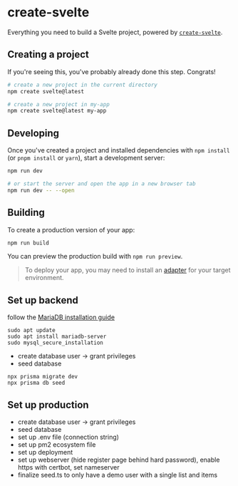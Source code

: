 # create-svelte

Everything you need to build a Svelte project, powered by [`create-svelte`](https://github.com/sveltejs/kit/tree/main/packages/create-svelte).

## Creating a project

If you're seeing this, you've probably already done this step. Congrats!

```bash
# create a new project in the current directory
npm create svelte@latest

# create a new project in my-app
npm create svelte@latest my-app
```

## Developing

Once you've created a project and installed dependencies with `npm install` (or `pnpm install` or `yarn`), start a development server:

```bash
npm run dev

# or start the server and open the app in a new browser tab
npm run dev -- --open
```

## Building

To create a production version of your app:

```bash
npm run build
```

You can preview the production build with `npm run preview`.

> To deploy your app, you may need to install an [adapter](https://kit.svelte.dev/docs/adapters) for your target environment.

## Set up backend

follow the [MariaDB installation guide](https://www.digitalocean.com/community/tutorials/how-to-install-mariadb-on-ubuntu-22-04)

```shell
sudo apt update
sudo apt install mariadb-server
sudo mysql_secure_installation
```

- create database user -> grant privileges
- seed database

```shell
npx prisma migrate dev
npx prisma db seed
```

## Set up production

- create database user -> grant privileges
- seed database
- set up .env file (connection string)
- set up pm2 ecosystem file
- set up deployment
- set up webserver (hide register page behind hard password), enable https with certbot, set nameserver
- finalize seed.ts to only have a demo user with a single list and items
